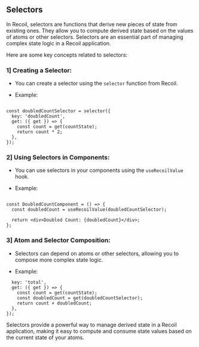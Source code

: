 ## Selectors

In Recoil, selectors are functions that derive new pieces of state from existing ones. They allow you to compute derived state based on the values of atoms or other selectors. Selectors are an essential part of managing complex state logic in a Recoil application.

Here are some key concepts related to selectors:

### 1] **Creating a Selector:**

- You can create a selector using the `selector` function from Recoil.

- Example:

```import { selector } from 'recoil';

const doubledCountSelector = selector({
  key: 'doubledCount',
  get: ({ get }) => {
    const count = get(countState);
    return count * 2;
  },
});
```

### 2] **Using Selectors in Components:**

- You can use selectors in your components using the `useRecoilValue` hook.

- Example:
```import { useRecoilValue } from 'recoil';

const DoubledCountComponent = () => {
  const doubledCount = useRecoilValue(doubledCountSelector);

  return <div>Doubled Count: {doubledCount}</div>;
};
```

### 3] **Atom and Selector Composition:**

- Selectors can depend on atoms or other selectors, allowing you to compose more complex state logic.

- Example:
```const totalSelector = selector({
  key: 'total',
  get: ({ get }) => {
    const count = get(countState);
    const doubledCount = get(doubledCountSelector);
    return count + doubledCount;
  },
});
```

Selectors provide a powerful way to manage derived state in a Recoil application, making it easy to compute and consume state values based on the current state of your atoms.